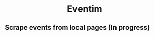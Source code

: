 <!-- markdownlint-disable-next-line -->

<h1 align="center">Eventim</h1>

## Scrape events from local pages (In progress)

